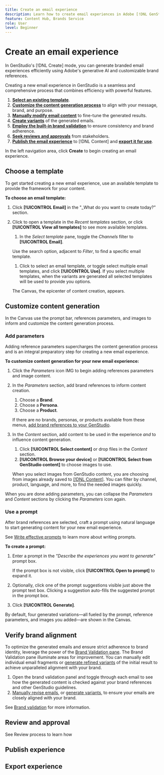 ```yaml
---
title: Create an email experience
description: Learn how to create email experiences in Adobe [!DNL GenStudio].
feature: Content Hub, Brands Service
role: User
level: Beginner
---
```


# Create an email experience

In GenStudio's [!DNL Create] mode, you can generate branded email experiences efficiently using Adobe's generative AI and customizable brand references.

Creating a new email experience in GenStudio is a seamless and comprehensive process that combines efficiency with powerful features.

1. [**Select an existing template**](#choose-template).
1. [**Customize the content generation process**](#customize-content-generation) to align with your message, brand, and purpose.
1. [**Manually modify email content**](#modify-email-content) to fine-tune the generated results.
1. [**Create variants**](#create-variants) of the generated emails.
1. [**Employ the built-in brand validation**](#verify-brand-alignment) to ensure consistency and brand adherence.
1. [**Seek reviews and approvals**](#review-and-approval) from stakeholders.
1. [**Publish the email experience**](#publish-experience) to [!DNL Content] and [**export it for use**](#export-experience).

In the left navigation area, click **Create** to begin creating an email experience.

## Choose a template

To get started creating a new email experience, use an available template to provide the framework for your content.

**To choose an email template:**

1. Click **[!UICONTROL Email]** in the "_What do you want to create today?" section.
1. Click to open a template in the _Recent templates_ section, or click **[!UICONTROL View all templates]** to see more available templates.
   1. In the _Select template_ pane, toggle the _Channels_ filter to **[!UICONTROL Email]**.

   Use the search option, adjacent to _Filter_, to find a specific email template.

   1. Click to select an email template, or toggle select multiple email templates, and click **[!UICONTROL Use]**. If you select multiple templates, when the variants are generated all selected templates will be used to provide you options.

   The Canvas, the epicenter of content creation, appears.

## Customize content generation

In the Canvas use the prompt bar, references parameters, and images to inform and customize the content generation process.

### Add parameters

Adding reference parameters supercharges the content generation process and is an integral preparatory step for creating a new email experience.

**To customize content generation for your new email experience:**

1. Click the _Parameters_ icon IMG to begin adding references parameters and image content.
1. In the _Parameters_ section, add brand references to inform content creation.
   1. Choose a **Brand**.
   1. Choose a **Persona**.
   1. Choose a **Product**.

   If there are no brands, personas, or products available from these menus, [add brand references to your GenStudio](/help/user-guide/references/add-references.md).

1. In the _Content_ section, add content to be used in the experience *and* to influence content generation.
   1. Click **[!UICONTROL Select content]** or drop files in the _Content_ section.
   1. **[!UICONTROL Browse your device]** or **[!UICONTROL Select from GenStudio content]** to choose images to use.

   When you select images from GenStudio content, you are choosing from images already saved to [[!DNL Content]](/help/user-guide/content/overview.md). You can filter by channel, product, language, and more, to find the needed images quickly.

When you are done adding parameters, you can collapse the *Parameters* and *Content* sections by clicking the _Parameters_ icon again.

### Use a prompt

After brand references are selected, craft a prompt using natural language to start generating content for your new email experience.

See [Write effective prompts](/help/user-guide/effective-prompts.md) to learn more about writing prompts.

**To create a prompt:**

1. Enter a prompt in the _"Describe the experiences you want to generate"_ prompt box.

   If the prompt box is not visible, click **[!UICONTROL Open to prompt]** to expand it.

1. Optionally, click one of the prompt suggestions visible just above the prompt text box. Clicking a suggestion auto-fills the suggested prompt in the prompt box.
1. Click **[!UICONTROL Generate]**.

By default, four generated variations—all fueled by the prompt, reference parameters, and images you added—are shown in the Canvas.

## Verify brand alignment

To optimize the generated emails and ensure strict adherence to brand identity, leverage the power of the [Brand Validation pane](/help/user-guide/references/brand-validation.md#brand-validation-panel). The Brand Validation pane illuminate areas for improvement. You can manually edit individual email fragments or [generate refined variants](/help/user-guide/create/generate-variants.md) of the initial result to achieve unparalleled alignment with your brand.

1. Open the brand validation panel and toggle through each email to see how the generated content is checked against your brand references and other GenStudio guidelines.
1. [Manually revise emails](#modify-email-content), or [generate variants](/help/user-guide/create/generate-variants.md), to ensure your emails are closely aligned with your brand.

See [Brand validation](/help/user-guide/references/brand-validation.md) for more information.

## Review and approval

See Review process to learn how

## Publish experience



## Export experience
